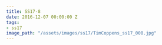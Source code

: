 ```yaml
---
title: SS17-8
date: 2016-12-07 00:00:00 Z
tags:
- ss17
image_path: "/assets/images/ss17/TimCoppens_ss17_008.jpg"
---
```


